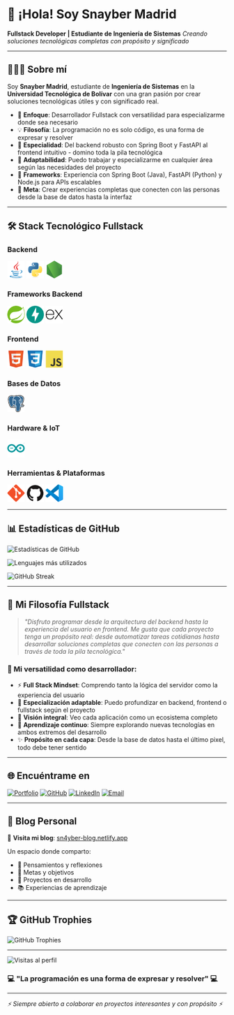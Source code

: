#  🍥 ¡Hola! Soy Snayber Madrid

**Fullstack Developer | Estudiante de Ingeniería de Sistemas**
*Creando soluciones tecnológicas completas con propósito y significado*

---

##  👨🏾‍💻 Sobre mí

Soy **Snayber Madrid**, estudiante de **Ingeniería de Sistemas** en la **Universidad Tecnológica de Bolívar** con una gran pasión por crear soluciones tecnológicas útiles y con significado real.

- 🎯 **Enfoque**: Desarrollador Fullstack con versatilidad para especializarme donde sea necesario
- 💡 **Filosofía**: La programación no es solo código, es una forma de expresar y resolver
- 🔧 **Especialidad**: Del backend robusto con Spring Boot y FastAPI al frontend intuitivo - domino toda la pila tecnológica
- 🌱 **Adaptabilidad**: Puedo trabajar y especializarme en cualquier área según las necesidades del proyecto
- 🚀 **Frameworks**: Experiencia con Spring Boot (Java), FastAPI (Python) y Node.js para APIs escalables
- 🎨 **Meta**: Crear experiencias completas que conecten con las personas desde la base de datos hasta la interfaz

---

## 🛠️ Stack Tecnológico Fullstack

### Backend
<p align="left">
<img src="https://raw.githubusercontent.com/devicons/devicon/master/icons/java/java-original.svg" alt="Java" width="40" height="40" style="max-width: 100%;"/>
<img src="https://raw.githubusercontent.com/devicons/devicon/master/icons/python/python-original.svg" alt="Python" width="40" height="40" style="max-width: 100%;"/>
<img src="https://raw.githubusercontent.com/devicons/devicon/master/icons/nodejs/nodejs-original.svg" alt="Node.js" width="40" height="40" style="max-width: 100%;"/>
</p>

### Frameworks Backend
<p align="left">
<img src="https://raw.githubusercontent.com/devicons/devicon/master/icons/spring/spring-original.svg" alt="Spring Boot" width="40" height="40" style="max-width: 100%;"/>
<img src="https://raw.githubusercontent.com/devicons/devicon/master/icons/fastapi/fastapi-original.svg" alt="FastAPI" width="40" height="40" style="max-width: 100%;"/>
<img src="https://raw.githubusercontent.com/devicons/devicon/master/icons/express/express-original.svg" alt="Express.js" width="40" height="40" style="max-width: 100%;"/>
</p>

### Frontend
<p align="left">
<img src="https://raw.githubusercontent.com/devicons/devicon/master/icons/html5/html5-original.svg" alt="HTML5" width="40" height="40" style="max-width: 100%;"/>
<img src="https://raw.githubusercontent.com/devicons/devicon/master/icons/css3/css3-original.svg" alt="CSS3" width="40" height="40" style="max-width: 100%;"/>
<img src="https://raw.githubusercontent.com/devicons/devicon/master/icons/javascript/javascript-original.svg" alt="JavaScript" width="40" height="40" style="max-width: 100%;"/>
</p>

### Bases de Datos
<p align="left">
<img src="https://raw.githubusercontent.com/devicons/devicon/master/icons/postgresql/postgresql-original.svg" alt="PostgreSQL" width="40" height="40" style="max-width: 100%;"/>
</p>

### Hardware & IoT
<p align="left">
<img src="https://raw.githubusercontent.com/devicons/devicon/master/icons/arduino/arduino-original.svg" alt="Arduino" width="40" height="40" style="max-width: 100%;"/>
</p>

### Herramientas & Plataformas
<p align="left">
<img src="https://raw.githubusercontent.com/devicons/devicon/master/icons/git/git-original.svg" alt="Git" width="40" height="40" style="max-width: 100%;"/>
<img src="https://raw.githubusercontent.com/devicons/devicon/master/icons/github/github-original.svg" alt="GitHub" width="40" height="40" style="max-width: 100%;"/>
<img src="https://raw.githubusercontent.com/devicons/devicon/master/icons/vscode/vscode-original.svg" alt="VS Code" width="40" height="40" style="max-width: 100%;"/>
</p>

---

## 📊 Estadísticas de GitHub

![Estadísticas de GitHub](https://github-readme-stats.vercel.app/api?username=sn4yber&show_icons=true&theme=tokyonight&hide_border=true&locale=es)

![Lenguajes más utilizados](https://github-readme-stats.vercel.app/api/top-langs/?username=sn4yber&layout=compact&theme=tokyonight&hide_border=true&locale=es)

![GitHub Streak](https://streak-stats.demolab.com/?user=sn4yber&theme=tokyonight&hide_border=true&locale=es)


---

## 🎯 Mi Filosofía Fullstack

> *"Disfruto programar desde la arquitectura del backend hasta la experiencia del usuario en frontend. Me gusta que cada proyecto tenga un propósito real: desde automatizar tareas cotidianas hasta desarrollar soluciones completas que conecten con las personas a través de toda la pila tecnológica."*

### 💭 Mi versatilidad como desarrollador:
- ⚡ **Full Stack Mindset**: Comprendo tanto la lógica del servidor como la experiencia del usuario
- 🎯 **Especialización adaptable**: Puedo profundizar en backend, frontend o fullstack según el proyecto
- 🤝 **Visión integral**: Veo cada aplicación como un ecosistema completo
- 🔄 **Aprendizaje continuo**: Siempre explorando nuevas tecnologías en ambos extremos del desarrollo
- ✨ **Propósito en cada capa**: Desde la base de datos hasta el último pixel, todo debe tener sentido

---

## 🌐 Encuéntrame en

[![Portfolio](https://img.shields.io/badge/Portfolio-255E63?style=for-the-badge&logo=About.me&logoColor=white)](https://sn4yber-blog.netlify.app/)
[![GitHub](https://img.shields.io/badge/GitHub-100000?style=for-the-badge&logo=github&logoColor=white)](https://github.com/sn4yber)
[![LinkedIn](https://img.shields.io/badge/LinkedIn-0077B5?style=for-the-badge&logo=linkedin&logoColor=white)](https://linkedin.com/in/tu-perfil)
[![Email](https://img.shields.io/badge/Gmail-D14836?style=for-the-badge&logo=gmail&logoColor=white)](mailto:tu-email@gmail.com)

---

## 📝 Blog Personal

🌟 **Visita mi blog**: [sn4yber-blog.netlify.app](https://sn4yber-blog.netlify.app/)

Un espacio donde comparto:
- 💭 Pensamientos y reflexiones
- 🎯 Metas y objetivos
- 🚀 Proyectos en desarrollo
- 📚 Experiencias de aprendizaje

---

## 🏆 GitHub Trophies

![GitHub Trophies](https://github-profile-trophy.vercel.app/?username=sn4yber&theme=tokyonight&no-frame=true&no-bg=true&margin-w=4)

---

![Visitas al perfil](https://komarev.com/ghpvc/?username=sn4yber&label=Visitas%20al%20perfil&color=36BCF7&style=for-the-badge)

### 💻 "La programación es una forma de expresar y resolver" 💻

---

*⚡ Siempre abierto a colaborar en proyectos interesantes y con propósito ⚡*
